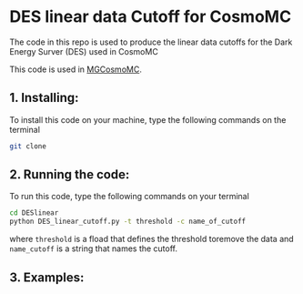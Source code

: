 DES linear data Cutoff for CosmoMC
==================================

The code in this repo is used to produce the linear data cutoffs for the Dark Energy Surver (DES) used in CosmoMC

This code is used in [MGCosmoMC](https://github.com/sfu-cosmo/MGCosmoMC). 

## 1. Installing:
To install this code on your machine, type the following commands on the terminal
```bash
git clone
```

## 2. Running the code:
To run this code, type the following commands on your terminal
```bash
cd DESlinear
python DES_linear_cutoff.py -t threshold -c name_of_cutoff
```
where ```threshold```  is a fload that defines the threshold toremove the data and ```name_cutoff``` is a string that names the cutoff.

## 3. Examples:



